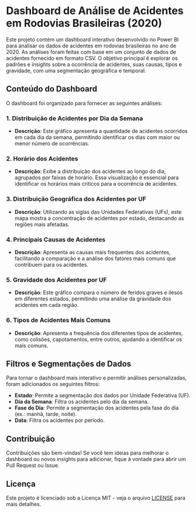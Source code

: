 # Dashboard de Análise de Acidentes em Rodovias Brasileiras (2020)

Este projeto contém um dashboard interativo desenvolvido no Power BI para analisar os dados de acidentes em rodovias brasileiras no ano de 2020. As análises foram feitas com base em um conjunto de dados de acidentes fornecido em formato CSV. O objetivo principal é explorar os padrões e insights sobre a ocorrência de acidentes, suas causas, tipos e gravidade, com uma segmentação geográfica e temporal.

## Conteúdo do Dashboard

O dashboard foi organizado para fornecer as seguintes análises:

### 1. Distribuição de Acidentes por Dia da Semana
- **Descrição**: Este gráfico apresenta a quantidade de acidentes ocorridos em cada dia da semana, permitindo identificar os dias com maior ou menor número de ocorrências.

### 2. Horário dos Acidentes
- **Descrição**: Exibe a distribuição dos acidentes ao longo do dia, agrupados por faixas de horário. Essa visualização é essencial para identificar os horários mais críticos para a ocorrência de acidentes.

### 3. Distribuição Geográfica dos Acidentes por UF
- **Descrição**: Utilizando as siglas das Unidades Federativas (UFs), este mapa mostra a concentração de acidentes por estado, destacando as regiões mais afetadas.

### 4. Principais Causas de Acidentes
- **Descrição**: Apresenta as causas mais frequentes dos acidentes, facilitando a comparação e a análise dos fatores mais comuns que contribuem para os acidentes.

### 5. Gravidade dos Acidentes por UF
- **Descrição**: Este gráfico compara o número de feridos graves e ilesos em diferentes estados, permitindo uma análise da gravidade dos acidentes em cada região.

### 6. Tipos de Acidentes Mais Comuns
- **Descrição**: Apresenta a frequência dos diferentes tipos de acidentes, como colisões, capotamentos, entre outros, ajudando a identificar os mais comuns.

## Filtros e Segmentações de Dados

Para tornar o dashboard mais interativo e permitir análises personalizadas, foram adicionados os seguintes filtros:

- **Estado**: Permite a segmentação dos dados por Unidade Federativa (UF).
- **Dia da Semana**: Filtra os acidentes pelo dia da semana.
- **Fase do Dia**: Permite a segmentação dos acidentes pela fase do dia (ex.: manhã, tarde, noite).
- **Data**: Filtra os acidentes por período.

## Contribuição

Contribuições são bem-vindas! Se você tem ideias para melhorar o dashboard ou novos insights para adicionar, fique à vontade para abrir um Pull Request ou Issue.

## Licença

Este projeto é licenciado sob a Licença MIT - veja o arquivo [LICENSE](LICENSE) para mais detalhes.

